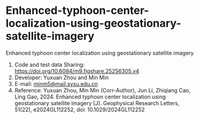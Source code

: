 # Enhanced-typhoon-center-localization-using-geostationary-satellite-imagery
Enhanced typhoon center localization using geostationary satellite imagery

1. Code and test data Sharing: https://doi.org/10.6084/m9.figshare.25256305.v4
2. Developer: Yuxuan Zhou and Min Min
3. E-mail: minm5@mail.sysu.edu.cn
4. Reference: Yuxuan Zhou, Min Min (Corr-Author), Jun Li, Zhiqiang Cao, Ling Gao, 2024. Enhanced typhoon center localization using geostationary satellite imagery [J]. Geophysical Research Letters, 51(22), e2024GL112252, doi: 10.1029/2024GL112252

